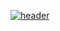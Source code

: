 <!--
```bash
~$ ls   
jiminu

~$ cd jiminu

~/jiminu$ ls
Hello.txt

~/jiminu$ cat Hello.txt
```
-->
[![header](https://capsule-render.vercel.app/api?type=speech&height=200&color=0:a3cca3,100:b5d692&text=Hello,%20world!&reversal=true&fontAlignY=42&animation=fadeIn&fontColor=111111)](https://jiminu.github.io)

<!--
![Anurag's GitHub stats](https://github-readme-stats.vercel.app/api?username=jiminu&show_icons=true&theme=dark)
-->
<!--
![Top Langs](https://github-readme-stats.vercel.app/api/top-langs/?username=jiminu&layout=compact&theme=dark)
-->

<!--
**jiminu/jiminu** is a ✨ _special_ ✨ repository because its `README.md` (this file) appears on your GitHub profile.

Here are some ideas to get you started:

- 🔭 I’m currently working on ...
- 🌱 I’m currently learning ...
- 👯 I’m looking to collaborate on ...
- 🤔 I’m looking for help with ...
- 💬 Ask me about ...
- 📫 How to reach me: ...
- 😄 Pronouns: ...
- ⚡ Fun fact: ...
-->
